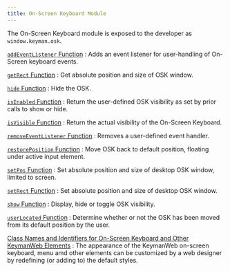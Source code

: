 ```yaml
---
title: On-Screen Keyboard Module
---
```


The On-Screen Keyboard module is exposed to the developer as
`window.keyman.osk`.

[`addEventListener` Function](addEventListener)
:   Adds an event listener for user-handling of On-Screen keyboard events.

[`getRect` Function](getRect)
:   Get absolute position and size of OSK window.

[`hide` Function](hide)
:   Hide the OSK.

[`isEnabled` Function](isEnabled)
:   Return the user-defined OSK visibility as set by prior calls to show or hide.

[`isVisible` Function](isVisible)
:   Return the actual visibility of the On-Screen Keyboard.

[`removeEventListener` Function](removeEventListener)
:   Removes a user-defined event handler.

[`restorePosition` Function](restorePosition)
:   Move OSK back to default position, floating under active input element.

[`setPos` Function](setPos)
:   Set absolute position and size of desktop OSK window, limited to screen.

[`setRect` Function](setRect)
:   Set absolute position and size of desktop OSK window.

[`show` Function](show)
:   Display, hide or toggle OSK visibility.

[`userLocated` Function](userLocated)
:   Determine whether or not the OSK has been moved from its default position by the user.

[Class Names and Identifiers for On-Screen Keyboard and Other KeymanWeb Elements](classes)
:   The appearance of the KeymanWeb on-screen keyboard, menu amd other elements can be customized by a web designer by redefining (or adding to) the default styles.